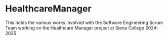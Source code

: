 # HealthcareManager
This holds the various works involved with the Software Engineering Scrum Team working on the Healthcare Manager project at Siena College 2024-2025
